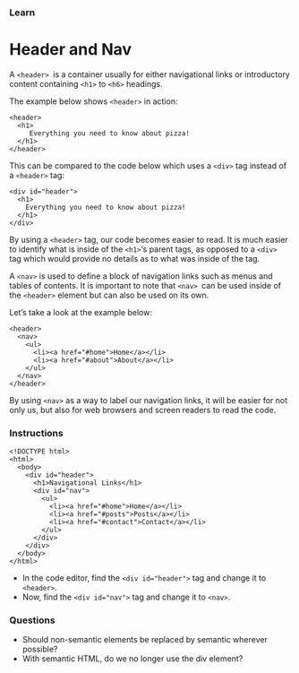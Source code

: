 ### Learn
# Header and Nav
A `<header> `is a container usually for either navigational links or introductory content containing `<h1>` to `<h6>` headings.

The example below shows `<header>` in action:

```
<header>
  <h1>
     Everything you need to know about pizza!
  </h1>
</header>
```

This can be compared to the code below which uses a `<div>` tag instead of a `<header>` tag:

```
<div id="header">
  <h1>
    Everything you need to know about pizza!
  </h1>
</div>

```

By using a `<header>` tag, our code becomes easier to read. It is much easier to identify what is inside of the `<h1>`‘s parent tags, as opposed to a `<div> `tag which would provide no details as to what was inside of the tag.


A `<nav>` is used to define a block of navigation links such as menus and tables of contents. It is important to note that `<nav> `can be used inside of the `<header>` element but can also be used on its own.

Let’s take a look at the example below:

```
<header> 
  <nav>
    <ul>
      <li><a href="#home">Home</a></li>
      <li><a href="#about">About</a></li>   
    </ul>
  </nav>
</header>
```
By using `<nav>` as a way to label our navigation links, it will be easier for not only us, but also for web browsers and screen readers to read the code.



### Instructions

```
<!DOCTYPE html>
<html>
  <body>
    <div id="header">
      <h1>Navigational Links</h1>
      <div id="nav">
        <ul>
          <li><a href="#home">Home</a></li>
          <li><a href="#posts">Posts</a></li>
          <li><a href="#contact">Contact</a></li>
        </ul>
      </div>
    </div>
  </body>
</html>
```

* In the code editor, find the `<div id="header">` tag and change it to `<header>`.
* Now, find the `<div id="nav">` tag and change it to `<nav>`.

### Questions
* Should non-semantic elements be replaced by semantic wherever possible?
* With semantic HTML, do we no longer use the div element?